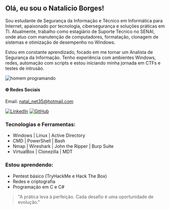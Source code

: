 ## Olá, eu sou o Natalicio Borges!

Sou estudante de Segurança da Informação e Técnico em Informática para Internet, apaixonado por tecnologia, cibersegurança e soluções práticas em TI. Atualmente, trabalho como estagiário de Suporte Técnico no SENAI, onde atuo com manutenção de computadores, formatação, clonagem de sistemas e otimização de desempenho no Windows.

Estou em constante aprendizado, focado em me tornar um Analista de Segurança da Informação. Tenho experiência com ambientes Windows, redes, automação com scripts e estou iniciando minha jornada em CTFs e testes de intrusão.

![homem programando](https://media0.giphy.com/media/qgQUggAC3Pfv687qPC/200w.gif?cid=6c09b952gzi6tvkhgtvbxchxgs2jgiuv59n527vdc4p3m10x&ep=v1_gifs_search&rid=200w.gif&ct=g)

#### 🌐 Redes Sociais

Email: natal_net35@hotmail.com</p>
[![LinkedIn](https://img.shields.io/badge/LinkedIn-0077B5?style=for-the-badge&logo=linkedin&logoColor=white)](https://www.linkedin.com/in/natalicioneto)
[![GitHub](https://img.shields.io/badge/GitHub-100000?style=for-the-badge&logo=github&logoColor=white)](https://github.com/netoborgess)

### Tecnologias e Ferramentas:
- Windows | Linux | Active Directory
- CMD | PowerShell | Bash
- Nmap | Wireshark | John the Ripper | Burp Suite
- VirtualBox | Clonezilla | MDT

### Estou aprendendo:
- Pentest básico (TryHackMe e Hack The Box)
- Redes e criptografia
- Programação em C e C#

> "A prática leva à perfeição. Cada desafio é uma oportunidade de evolução."

